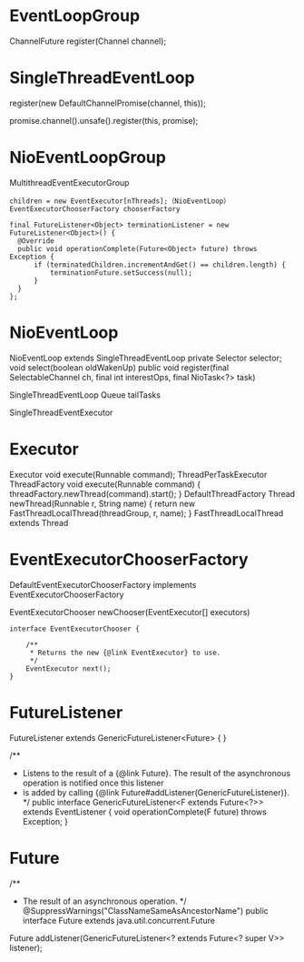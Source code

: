 
# EventLoopGroup

ChannelFuture register(Channel channel);

# SingleThreadEventLoop

 register(new DefaultChannelPromise(channel, this));
 
 promise.channel().unsafe().register(this, promise);


# NioEventLoopGroup

  MultithreadEventExecutorGroup

    children = new EventExecutor[nThreads];（NioEventLoop）
    EventExecutorChooserFactory chooserFactory
  
    final FutureListener<Object> terminationListener = new FutureListener<Object>() {
      @Override
      public void operationComplete(Future<Object> future) throws Exception {
          if (terminatedChildren.incrementAndGet() == children.length) {
              terminationFuture.setSuccess(null);
          }
      }
    };

# NioEventLoop

NioEventLoop extends SingleThreadEventLoop
  private Selector selector;
  void select(boolean oldWakenUp)
  public void register(final SelectableChannel ch, final int interestOps, final NioTask<?> task)
  

SingleThreadEventLoop
  Queue<Runnable> tailTasks

SingleThreadEventExecutor




# Executor

Executor
  void execute(Runnable command);
ThreadPerTaskExecutor
  ThreadFactory
  void execute(Runnable command) {
        threadFactory.newThread(command).start();
    }
DefaultThreadFactory
  Thread newThread(Runnable r, String name) {
        return new FastThreadLocalThread(threadGroup, r, name);
    }
FastThreadLocalThread extends Thread 


# EventExecutorChooserFactory

DefaultEventExecutorChooserFactory implements EventExecutorChooserFactory

EventExecutorChooser newChooser(EventExecutor[] executors)

    interface EventExecutorChooser {

        /**
         * Returns the new {@link EventExecutor} to use.
         */
        EventExecutor next();
    }


# FutureListener

FutureListener<V> extends GenericFutureListener<Future<V>> { }

/**
 * Listens to the result of a {@link Future}.  The result of the asynchronous operation is notified once this listener
 * is added by calling {@link Future#addListener(GenericFutureListener)}.
 */
public interface GenericFutureListener<F extends Future<?>> extends EventListener {
    void operationComplete(F future) throws Exception;
}


# Future

/**
 * The result of an asynchronous operation.
 */
@SuppressWarnings("ClassNameSameAsAncestorName")
public interface Future<V> extends java.util.concurrent.Future<V>

  Future<V> addListener(GenericFutureListener<? extends Future<? super V>> listener);

  
